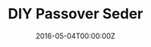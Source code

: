 ---
title: DIY Passover Seder
summary: Check out how the Jewish Community pulled together amidst social distancing... `external_link`.
tags:
- Jewish Community
date: "2016-05-04T00:00:00Z"

# Optional external URL for project (replaces project detail page).
external_link: https://youtu.be/-1Kv6X8-2bs

image:
  caption: Photo by Jewish Graduate Student Network
  focal_point: Smart
---